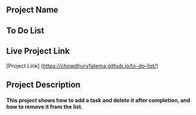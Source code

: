 ## Project Name
## To Do List

## Live Project Link
[Project Link] (https://chowdhuryfatema.github.io/to-do-list/)

## Project Description
#### This project shows how to add a task and delete it after completion, and how to remove it from the list.


